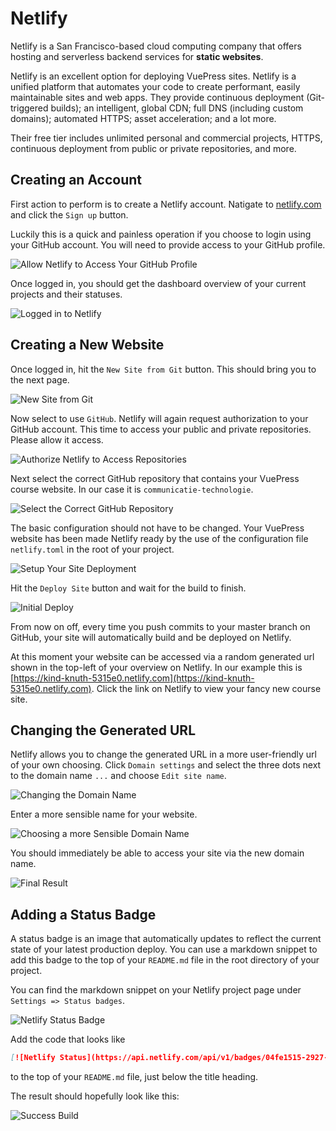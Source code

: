 # Netlify

Netlify is a San Francisco-based cloud computing company that offers hosting and serverless backend services for **static websites**.

Netlify is an excellent option for deploying VuePress sites. Netlify is a unified platform that automates your code to create performant, easily maintainable sites and web apps. They provide continuous deployment (Git-triggered builds); an intelligent, global CDN; full DNS (including custom domains); automated HTTPS; asset acceleration; and a lot more.

Their free tier includes unlimited personal and commercial projects, HTTPS, continuous deployment from public or private repositories, and more.

## Creating an Account

First action to perform is to create a Netlify account. Natigate to [netlify.com](https://www.netlify.com/) and click the `Sign up` button.

Luckily this is a quick and painless operation if you choose to login using your GitHub account. You will need to provide access to your GitHub profile.

![Allow Netlify to Access Your GitHub Profile](./assets/authorization_signup.png)

Once logged in, you should get the dashboard overview of your current projects and their statuses.

![Logged in to Netlify](./assets/logged_in_netlify.png)

## Creating a New Website

Once logged in, hit the `New Site from Git` button. This should bring you to the next page.

![New Site from Git](./assets/new_site_from_git.png)

Now select to use `GitHub`. Netlify will again request authorization to your GitHub account. This time to access your public and private repositories. Please allow it access.

![Authorize Netlify to Access Repositories](./assets/authorization_repos.png)

Next select the correct GitHub repository that contains your VuePress course website. In our case it is `communicatie-technologie`.

![Select the Correct GitHub Repository](./assets/select_github_repo.png)

The basic configuration should not have to be changed. Your VuePress website has been made Netlify ready by the use of the configuration file `netlify.toml` in the root of your project.

![Setup Your Site Deployment](./assets/deploy_settings.png)

Hit the `Deploy Site` button and wait for the build to finish.

![Initial Deploy](./assets/initial_deploy.png)

From now on off, every time you push commits to your master branch on GitHub, your site will automatically build and be deployed on Netlify.

At this moment your website can be accessed via a random generated url shown in the top-left of your overview on Netlify. In our example this is [https://kind-knuth-5315e0.netlify.com](https://kind-knuth-5315e0.netlify.com). Click the link on Netlify to view your fancy new course site.

## Changing the Generated URL

Netlify allows you to change the generated URL in a more user-friendly url of your own choosing. Click `Domain settings` and select the three dots next to the domain name `...` and choose `Edit site name`.

![Changing the Domain Name](./assets/change_domain_name.png)

Enter a more sensible name for your website.

![Choosing a more Sensible Domain Name](./assets/domain_name.png)

You should immediately be able to access your site via the new domain name.

![Final Result](./assets/final_result.png)

## Adding a Status Badge

A status badge is an image that automatically updates to reflect the current state of your latest production deploy. You can use a markdown snippet to add this badge to the top of your `README.md` file in the root directory of your project.

You can find the markdown snippet on your Netlify project page under `Settings => Status badges`.

![Netlify Status Badge](./assets/status_badge.png)

Add the code that looks like

```markdown
[![Netlify Status](https://api.netlify.com/api/v1/badges/04fe1515-2927-4b0c-b267-11e662a10bef/deploy-status)](https://app.netlify.com/sites/communicatie-technologie/deploys)
```

to the top of your `README.md` file, just below the title heading.

The result should hopefully look like this:

![Success Build](./assets/netlify_success_build.png)
